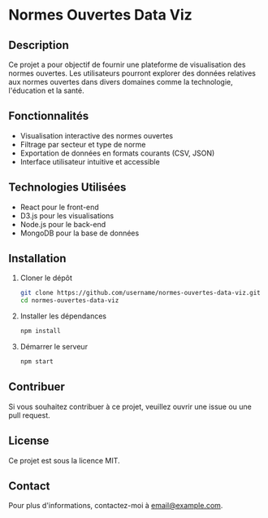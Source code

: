 # Normes Ouvertes Data Viz

## Description
Ce projet a pour objectif de fournir une plateforme de visualisation des normes ouvertes. Les utilisateurs pourront explorer des données relatives aux normes ouvertes dans divers domaines comme la technologie, l'éducation et la santé. 

## Fonctionnalités
- Visualisation interactive des normes ouvertes
- Filtrage par secteur et type de norme
- Exportation de données en formats courants (CSV, JSON)
- Interface utilisateur intuitive et accessible

## Technologies Utilisées
- React pour le front-end
- D3.js pour les visualisations
- Node.js pour le back-end
- MongoDB pour la base de données

## Installation
1. Cloner le dépôt
   ```bash
   git clone https://github.com/username/normes-ouvertes-data-viz.git
   cd normes-ouvertes-data-viz
   ```
2. Installer les dépendances
   ```bash
   npm install
   ```
3. Démarrer le serveur
   ```bash
   npm start
   ```

## Contribuer
Si vous souhaitez contribuer à ce projet, veuillez ouvrir une issue ou une pull request. 

## License
Ce projet est sous la licence MIT. 

## Contact
Pour plus d'informations, contactez-moi à [email@example.com](mailto:email@example.com).